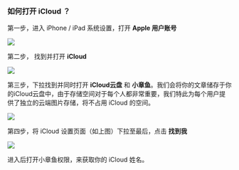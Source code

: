 ### 如何打开 iCloud ？

第一步，进入 iPhone / iPad 系统设置，打开 **Apple 用户账号**

![](https://octopus.smcdn.cn/basic/_a9c0ab14a845ac6ed61b710e60555386/md5/c65bd2cf4fbda8838765188fb30893ae.png)

第二步， 找到并打开 **iCloud**

![](https://octopus.smcdn.cn/basic/_a9c0ab14a845ac6ed61b710e60555386/md5/fa53af2b1b1eefdc3a40d01676af4000.png)

第三步，下拉找到并同时打开 **iCloud云盘** 和 **小章鱼**。我们会将你的文章储存于你的iCloud云盘中，由于存储空间对于每个人都非常重要，我们特此为每个用户提供了独立的云端图片存储，将不占用 iCloud 的空间。

![](https://octopus.smcdn.cn/basic/_a9c0ab14a845ac6ed61b710e60555386/md5/d4559c06d3a38b1fdbfb0ea9ba183854.png)

第四步，将 iCloud 设置页面（如上图）下拉至最后，点击 **找到我**

![](https://octopus.smcdn.cn/basic/_a9c0ab14a845ac6ed61b710e60555386/md5/0908be10ee8c5896a6c9c7a1a44f3130.png)

进入后打开小章鱼权限，来获取你的 iCloud 姓名。
